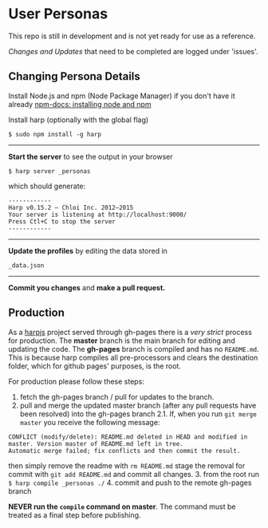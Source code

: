 # User Personas

This repo is still in development and is not yet ready for use as a reference.

*Changes and Updates* that need to be completed are logged under 'issues'.

## Changing Persona Details

Install Node.js and npm (Node Package Manager) if you don't have it already 
[npm-docs: installing node and npm](https://docs.npmjs.com/getting-started/installing-node)

Install harp (optionally with the global flag)
```
$ sudo npm install -g harp
```
---

**Start the server** to see the output in your browser

```
$ harp server _personas
```
which should generate:
```
------------
Harp v0.15.2 – Chloi Inc. 2012–2015
Your server is listening at http://localhost:9000/
Press Ctl+C to stop the server
------------
```
---

**Update the profiles** by editing the data stored in
```
_data.json
```
---
**Commit you changes** and **make a pull request.**

## Production

As a [harpjs](https://github.com/sintaxi/harp) project served through gh-pages there is a *very strict* process for production.
The **master** branch is the main branch for editing and updating the code.
The **gh-pages** branch is compiled and has no `README.md`. This is because harp compiles all pre-processors and clears the destination folder, which for github pages' purposes, is the root. 

For production please follow these steps:

1. fetch the gh-pages branch / pull for updates to the branch.
2. pull and merge the updated master branch (after any pull requests have been resolved) into the gh-pages branch
  2.1. If, when you run `git merge master` you receive the following message:
  ```
  CONFLICT (modify/delete): README.md deleted in HEAD and modified in master. Version master of README.md left in tree.
  Automatic merge failed; fix conflicts and then commit the result.
  ```
  then simply remove the readme with `rm README.md` 
  stage the removal for commit with `git add README.md`
  and commit all changes.
3. from the root run 
    `$ harp compile _personas ./`
4. commit and push to the remote gh-pages branch

**NEVER run the `compile` command on master**. The command must be treated as a final step before publishing. 
